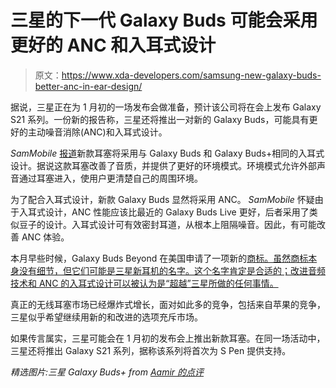 # 三星的下一代 Galaxy Buds 可能会采用更好的 ANC 和入耳式设计

> 原文：<https://www.xda-developers.com/samsung-new-galaxy-buds-better-anc-in-ear-design/>

据说，三星正在为 1 月初的一场发布会做准备，预计该公司将在会上发布 Galaxy S21 系列。一份新的报告称，三星还将推出一对新的 Galaxy Buds，可能具有更好的主动噪音消除(ANC)和入耳式设计。

*SamMobile* [报道](https://www.sammobile.com/news/new-galaxy-buds-with-galaxy-s21-details/)新款耳塞将采用与 Galaxy Buds 和 Galaxy Buds+相同的入耳式设计。据说这款耳塞改善了音质，并提供了更好的环境模式。环境模式允许外部声音通过耳塞进入，使用户更清楚自己的周围环境。

为了配合入耳式设计，新款 Galaxy Buds 显然将采用 ANC。 *SamMobile* 怀疑由于入耳式设计，ANC 性能应该比最近的 Galaxy Buds Live 更好，后者采用了类似豆子的设计。入耳式设计可有效密封耳道，从根本上阻隔噪音。因此，有可能改善 ANC 体验。

本月早些时候，Galaxy Buds Beyond 在美国申请了一项新的[商标。虽然商标本身没有细节，但它们可能是三星新耳机的名字。这个名字肯定是合适的；改进音频技术和 ANC 的入耳式设计可以被认为是“超越”三星所做的任何事情。](https://www.xda-developers.com/samsung-galaxy-buds-beyond-trademark-us/)

真正的无线耳塞市场已经爆炸式增长，面对如此多的竞争，包括来自苹果的竞争，三星似乎希望继续用新的和改进的选项充斥市场。

如果传言属实，三星可能会在 1 月初的发布会上推出新款耳塞。在同一场活动中，三星还将推出 Galaxy S21 系列，据称该系列将首次为 S Pen 提供支持。

*精选图片:三星 Galaxy Buds+ from [Aamir 的点评](https://www.xda-developers.com/samsung-galaxy-buds-plus-review/)*